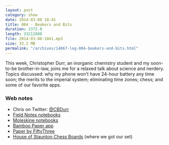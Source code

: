 ```yaml
---
layout: post
category: show
date: 2014-03-08 18:41
title: 004 - Beakers and Bits
duration: 2372.0
length: 33212008
file: 2014-03-08-1841.mp3
size: 33.2 MB
permalink: "/archives/14067-log-004-beakers-and-bits.html"
---
```



This week, Christopher Durr, an inorganic chemistry student and my soon-to-be brother-in-law, joins me for a relaxed talk about science and nerdery. Topics discussed: why my phone won't have 24-hour battery any time soon; the merits to the imperial system; eliminating time zones; chess; and some of our favorite apps.

### Web notes

- Chris on Twitter: [@CBDurr](https://twitter.com/cbdurr)
- [Field Notes notebooks](http://fieldnotesbrand.com)
- [Moleskine notebooks](http://www.moleskine.com/en/)
- [Bamboo Paper app](https://itunes.apple.com/us/app/bamboo-paper-notebook/id443131313?mt=8)
- [Paper by FiftyThree](http://www.fiftythree.com/paper)
- [House of Staunton Chess Boards](http://www.houseofstaunton.com) (where we got our set)
